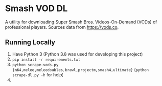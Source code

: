# Smash VOD DL
A utility for downloading Super Smash Bros. Videos-On-Demand (VODs) of professional players.
Sources data from https://vods.co.

## Running Locally
1. Have Python 3 (Python 3.8 was used for developing this project)
1. `pip install -r requirements.txt`
1. `python scrape-vods.py {n64,melee,meleedoubles,brawl,projectm,smash4,ultimate}` (`python scrape-dl.py -h` for help)
1. 
